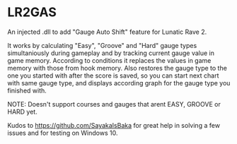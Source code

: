 # LR2GAS
An injected .dll to add "Gauge Auto Shift" feature for Lunatic Rave 2.

It works by calculating "Easy", "Groove" and "Hard" gauge types simultaniously during gameplay and by tracking current gauge value in game memory. According to conditions it replaces the values in game memory with those from hook memory. Also restores the gauge type to the one you started with after the score is saved, so you can start next chart with same gauge type, and displays according graph for the gauge type you finished with.

NOTE: Doesn't support courses and gauges that arent EASY, GROOVE or HARD yet.

Kudos to https://github.com/SayakaIsBaka for great help in solving a few issues and for testing on Windows 10.
